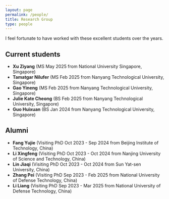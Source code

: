 ```yaml
---
layout: page
permalink: /people/
title: Research Group
type: people
---
```


I feel fortunate to have worked with these excellent students over the years.

## Current students
- **Xu Ziyang** (MS May 2025 from National University Singapore, Singapore)
- **Tamatgar Nilufer** (MS Feb 2025 from Nanyang Technological University, Singapore)
- **Gao Yineng** (MS Feb 2025 from Nanyang Technological University, Singapore)
- **Julie Kate Cheong** (BS Feb 2025 from Nanyang Technological University, Singapore)
- **Guo Huixuan** (BS Jan 2024 from Nanyang Technological University, Singapore)

## Alumni
- **Fang Yujie** (Visiting PhD Oct 2023 - Sep 2024 from Beijing Institute of Technology, China) <!-- (ICDE*1) -->
- **Li Xingfeng** (Visiting PhD Oct 2023 - Oct 2024 from Nanjing University of Science and Technology, China) <!-- (IJCAI*1, TMM*1, InfFus*1) -->
- **Lin Jiaqi** (Visiting PhD Oct 2023 - Oct 2024 from Sun Yat-sen University, China) 
- **Zhang Pei** (Visiting PhD Sep 2023 - Feb 2025 from National University of Defense Technology, China) <!-- (AAAI*1) -->
- **Li Liang** (Visiting PhD Sep 2023 - Mar 2025 from National University of Defense Technology, China) <!-- (TD*1, TKDE*1) -->



